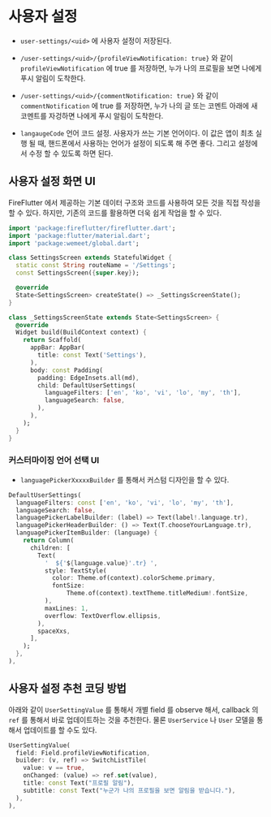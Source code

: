 # 사용자 설정

- `user-settings/<uid>` 에 사용자 설정이 저장된다.

- `/user-settings/<uid>/{profileViewNotification: true}` 와 같이 `profileViewNotification` 에 true 를 저장하면, 누가 나의 프로필을 보면 나에게 푸시 알림이 도착한다.


- `/user-settings/<uid>/{commentNotification: true}` 와 같이 `commentNotification` 에 true 를 저장하면, 누가 나의 글 또는 코멘트 아래에 새 코멘트를 자겅하면 나에게 푸시 알림이 도착한다.


- `langaugeCode` 언어 코드 설정. 사용자가 쓰는 기본 언어이다. 이 값은 앱이 최초 실행 될 때, 핸드폰에서 사용하는 언어가 설정이 되도록 해 주면 좋다. 그리고 설정에서 수정 할 수 있도록 하면 된다.





## 사용자 설정 화면 UI

FireFlutter 에서 제공하는 기본 데이터 구조와 코드를 사용하여 모든 것을 직접 작성을 할 수 있다. 하지만, 기존의 코드를 활용하면 더욱 쉽게 작업을 할 수 있다.



```dart
import 'package:fireflutter/fireflutter.dart';
import 'package:flutter/material.dart';
import 'package:wemeet/global.dart';

class SettingsScreen extends StatefulWidget {
  static const String routeName = '/Settings';
  const SettingsScreen({super.key});

  @override
  State<SettingsScreen> createState() => _SettingsScreenState();
}

class _SettingsScreenState extends State<SettingsScreen> {
  @override
  Widget build(BuildContext context) {
    return Scaffold(
      appBar: AppBar(
        title: const Text('Settings'),
      ),
      body: const Padding(
        padding: EdgeInsets.all(md),
        child: DefaultUserSettings(
          languageFilters: ['en', 'ko', 'vi', 'lo', 'my', 'th'],
          languageSearch: false,
        ),
      ),
    );
  }
}
```


### 커스터마이징 언어 선택 UI

- `languagePickerXxxxxBuilder` 를 통해서 커스텀 디자인을 할 수 있다.


```dart
DefaultUserSettings(
  languageFilters: const ['en', 'ko', 'vi', 'lo', 'my', 'th'],
  languageSearch: false,
  languagePickerLabelBuilder: (label) => Text(label!.language.tr),
  languagePickerHeaderBuilder: () => Text(T.chooseYourLanguage.tr),
  languagePickerItemBuilder: (language) {
    return Column(
      children: [
        Text(
          '  ${'${language.value}'.tr} ',
          style: TextStyle(
            color: Theme.of(context).colorScheme.primary,
            fontSize:
                Theme.of(context).textTheme.titleMedium!.fontSize,
          ),
          maxLines: 1,
          overflow: TextOverflow.ellipsis,
        ),
        spaceXxs,
      ],
    );
  },
),
```


## 사용자 설정 추천 코딩 방법

아래와 같이 `UserSettingValue` 를 통해서 개별 field 를 observe 해서, callback 의 `ref` 를 통해서 바로 업데이트하는 것을 추천한다. 물론 `UserService` 나 `User` 모델을 통해서 업데이트를 할 수도 있다.

```dart
UserSettingValue(
  field: Field.profileViewNotification,
  builder: (v, ref) => SwitchListTile(
    value: v == true,
    onChanged: (value) => ref.set(value),
    title: const Text("프로필 알림"),
    subtitle: const Text("누군가 나의 프로필을 보면 알림을 받습니다."),
  ),
),
```